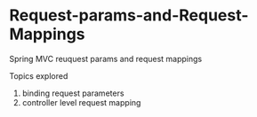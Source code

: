 # Request-params-and-Request-Mappings
Spring MVC reuquest params and request mappings

Topics explored 

1. binding request parameters
2. controller level request mapping


